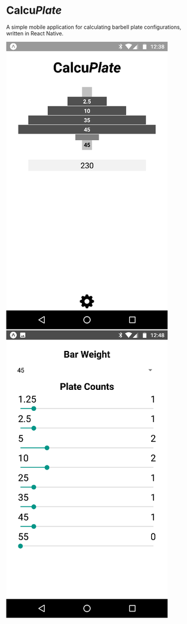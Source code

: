 # Calcu*Plate*

A simple mobile application for calculating barbell plate configurations, written in React Native.

![calculator](doc/calculator.png)
![settings](doc/settings.png)